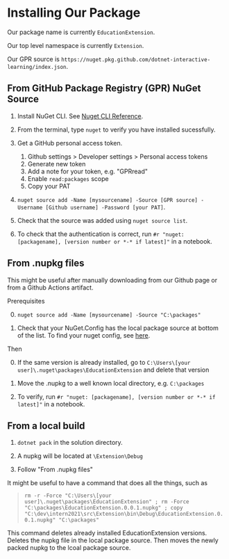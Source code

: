 # Installing Our Package

Our package name is currently `EducationExtension`.

Our top level namespace is currently `Extension`.

Our GPR source is `https://nuget.pkg.github.com/dotnet-interactive-learning/index.json`.

## From GitHub Package Registry (GPR) NuGet Source

1. Install NuGet CLI. See [Nuget CLI Reference](https://docs.microsoft.com/en-us/nuget/reference/nuget-exe-cli-reference). 

2. From the terminal, type `nuget` to verify you have installed sucessfully.

1. Get a GitHub personal access token.
    
    1. Github settings > Developer settings > Personal access tokens
    2. Generate new token
    3. Add a note for your token, e.g. "GPRread"
    4. Enable `read:packages` scope
    5. Copy your PAT
    
3. `nuget source add -Name [mysourcename] -Source [GPR source] -Username [Github username] -Password [your PAT]`.

4. Check that the source was added using `nuget source list`.

5. To check that the authentication is correct, run `#r "nuget: [packagename], [version number or *-* if latest]"` in a notebook.

## From .nupkg files

This might be useful after manually downloading from our Github page or from a Github Actions artifact.

Prerequisites

0. `nuget source add -Name [mysourcename] -Source "C:\packages"`

1. Check that your NuGet.Config has the local package source at bottom of the list. To find your nuget config, see [here](https://docs.microsoft.com/en-us/nuget/consume-packages/configuring-nuget-behavior).

Then

0. If the same version is already installed, go to `C:\Users\[your user]\.nuget\packages\EducationExtension` and delete that version

1. Move the .nupkg to a well known local directory, e.g. `C:\packages`

2. To verify, run `#r "nuget: [packagename], [version number or *-* if latest]"` in a notebook.

## From a local build

1. `dotnet pack` in the solution directory.

2. A nupkg will be located at `\Extension\Debug` 

3. Follow "From .nupkg files"

It might be useful to have a command that does all the things, such as

> `rm -r -Force "C:\Users\[your user]\.nuget\packages\EducationExtension" ; rm -Force "C:\packages\EducationExtension.0.0.1.nupkg" ; copy "C:\dev\intern2021\src\Extension\bin\Debug\EducationExtension.0.0.1.nupkg" "C:\packages"`

This command deletes already installed EducationExtension versions. Deletes the nupkg file in the local package source. Then moves the newly packed nupkg to the lcoal package source.
